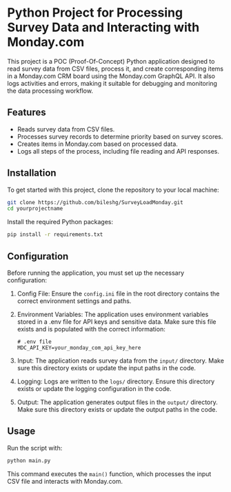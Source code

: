 # Python Project for Processing Survey Data and Interacting with Monday.com

This project is a POC (Proof-Of-Concept) Python application designed to read survey data from CSV files, process it, and create corresponding items in a Monday.com CRM board using the Monday.com GraphQL API. It also logs activities and errors, making it suitable for debugging and monitoring the data processing workflow.

## Features

- Reads survey data from CSV files.
- Processes survey records to determine priority based on survey scores.
- Creates items in Monday.com based on processed data.
- Logs all steps of the process, including file reading and API responses.

## Installation

To get started with this project, clone the repository to your local machine:

```bash
git clone https://github.com/bileshg/SurveyLoadMonday.git
cd yourprojectname
```

Install the required Python packages:

```bash
pip install -r requirements.txt
```

## Configuration
Before running the application, you must set up the necessary configuration:

1. Config File: Ensure the `config.ini` file in the root directory contains the correct environment settings and paths.
2. Environment Variables: The application uses environment variables stored in a .env file for API keys and sensitive data. Make sure this file exists and is populated with the correct information:

    ```
    # .env file
    MDC_API_KEY=your_monday_com_api_key_here
    ```

3. Input: The application reads survey data from the `input/` directory. Make sure this directory exists or update the input paths in the code.
4. Logging: Logs are written to the `logs/` directory. Ensure this directory exists or update the logging configuration in the code.
5. Output: The application generates output files in the `output/` directory. Make sure this directory exists or update the output paths in the code.

## Usage

Run the script with:

```bash
python main.py
```

This command executes the `main()` function, which processes the input CSV file and interacts with Monday.com.